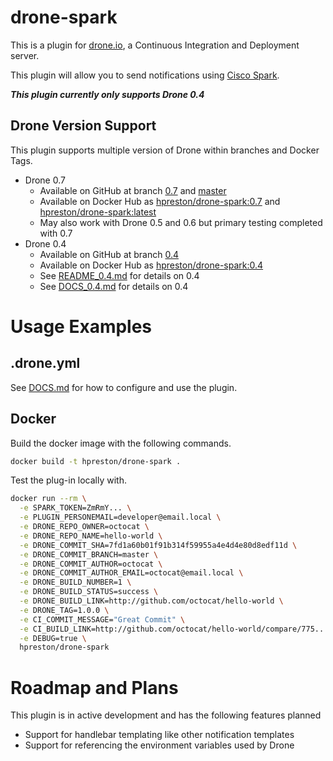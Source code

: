 # drone-spark

This is a plugin for [drone.io](http://drone.io), a Continuous Integration and Deployment server.

This plugin will allow you to send notifications using [Cisco Spark](http://ciscospark.com).

***This plugin currently only supports Drone 0.4***

## Drone Version Support

This plugin supports multiple version of Drone within branches and Docker Tags.  

* Drone 0.7
  * Available on GitHub at branch [0.7](https://github.com/hpreston/drone-spark/tree/0.7) and [master](https://github.com/hpreston/drone-spark)
  * Available on Docker Hub as [hpreston/drone-spark:0.7](https://hub.docker.com/r/hpreston/drone-spark/tags/) and [hpreston/drone-spark:latest](https://hub.docker.com/r/hpreston/drone-spark/tags/)
  * May also work with Drone 0.5 and 0.6 but primary testing completed with 0.7
* Drone 0.4
  * Available on GitHub at branch [0.4](https://github.com/hpreston/drone-spark/tree/0.4)
  * Available on Docker Hub as [hpreston/drone-spark:0.4](https://hub.docker.com/r/hpreston/drone-spark/tags/)
  * See [README_0.4.md](README_0.4.md) for details on 0.4
  * See [DOCS_0.4.md](DOCS_0.4.md) for details on 0.4

# Usage Examples

## .drone.yml

See [DOCS.md](DOCS.md) for how to configure and use the plugin.


## Docker

Build the docker image with the following commands.

```bash
docker build -t hpreston/drone-spark .
```

Test the plug-in locally with.

```bash
docker run --rm \
  -e SPARK_TOKEN=ZmRmY... \
  -e PLUGIN_PERSONEMAIL=developer@email.local \
  -e DRONE_REPO_OWNER=octocat \
  -e DRONE_REPO_NAME=hello-world \
  -e DRONE_COMMIT_SHA=7fd1a60b01f91b314f59955a4e4d4e80d8edf11d \
  -e DRONE_COMMIT_BRANCH=master \
  -e DRONE_COMMIT_AUTHOR=octocat \
  -e DRONE_COMMIT_AUTHOR_EMAIL=octocat@email.local \
  -e DRONE_BUILD_NUMBER=1 \
  -e DRONE_BUILD_STATUS=success \
  -e DRONE_BUILD_LINK=http://github.com/octocat/hello-world \
  -e DRONE_TAG=1.0.0 \
  -e CI_COMMIT_MESSAGE="Great Commit" \
  -e CI_BUILD_LINK=http://github.com/octocat/hello-world/compare/775...5562 \
  -e DEBUG=true \
  hpreston/drone-spark
```

# Roadmap and Plans

This plugin is in active development and has the following features planned

* Support for handlebar templating like other notification templates
* Support for referencing the environment variables used by Drone
